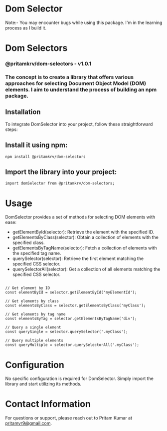 # Dom Selector 
Note:- 
You may encounter bugs while using this package. I'm in the learning process as I build it.
# Dom Selectors
### @pritamkrv/dom-selectors - v1.0.1
### The concept is to create a library that offers various approaches for selecting Document Object Model (DOM) elements. I aim to understand the process of building an npm package.

## Installation
To integrate DomSelector into your project, follow these straightforward steps:

## Install it using npm:
```npm install @pritamkrv/dom-selectors```

## Import the library into your project:
```import domSelector from @pritamkrv/dom-selectors;```

# Usage

DomSelector provides a set of methods for selecting DOM elements with ease:

- getElementById(selector): Retrieve the element with the specified ID.
- getElementsByClass(selector): Obtain a collection of elements with the specified class.
- getElementsByTagName(selector): Fetch a collection of elements with the specified tag name.
- querySelector(selector): Retrieve the first element matching the specified CSS selector.
- querySelectorAll(selector): Get a collection of all elements matching the specified CSS selector.

```const selector = domSelector(document);

// Get element by ID
const elementById = selector.getElementById('myElementId');

// Get elements by class
const elementsByClass = selector.getElementsByClass('myClass');

// Get elements by tag name
const elementsByTag = selector.getElementsByTagName('div');

// Query a single element
const querySingle = selector.querySelector('.myClass');

// Query multiple elements
const queryMultiple = selector.querySelectorAll('.myClass');
```


# Configuration
No specific configuration is required for DomSelector. Simply import the library and start utilizing its methods.

# Contact Information
For questions or support, please reach out to Pritam Kumar at pritamvr9@gmail.com.